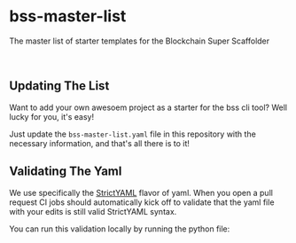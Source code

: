 # bss-master-list
The master list of starter templates for the Blockchain Super Scaffolder

<br/>

## Updating The List
Want to add your own awesoem project as a starter for the bss cli tool? Well lucky for you, it's easy!

Just update the `bss-master-list.yaml` file in this repository with the necessary information, and that's all there is to it!

## Validating The Yaml
We use specifically the [StrictYAML]() flavor of yaml. When you open a pull request CI jobs should automatically kick off to validate that the yaml file with your edits is still valid StrictYAML syntax.

You can run this validation locally by running the python file:
```bash

```